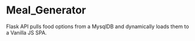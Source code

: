# Meal_Generator
Flask API pulls food options from a MysqlDB and dynamically loads them to a Vanilla JS SPA.
